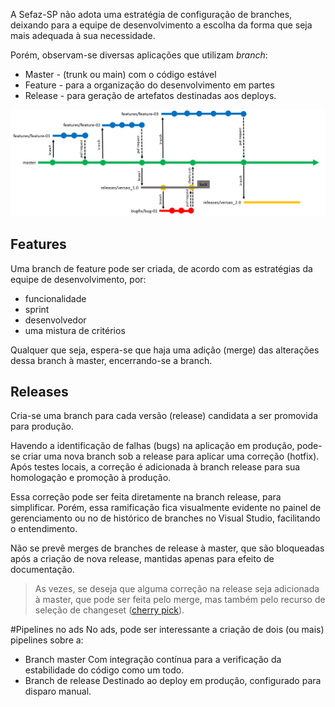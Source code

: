 A Sefaz-SP não adota uma estratégia de configuração de branches, deixando para a equipe de desenvolvimento a escolha da forma que seja mais adequada à sua necessidade.

Porém, observam-se diversas aplicações que utilizam _branch_:
- Master - (trunk ou main) com o código estável
- Feature - para a organização do desenvolvimento em partes 
- Release - para geração de artefatos destinadas aos deploys.

![estrategia_branch.png](/.attachments/estrategia_branch-44f88e8c-3451-4cf9-8da2-bdd74462a13b.png)

## Features
Uma branch de feature pode ser criada, de acordo com as estratégias da equipe de desenvolvimento, por:
- funcionalidade
- sprint
- desenvolvedor
- uma mistura de critérios

Qualquer que seja, espera-se que haja uma adição (merge) das alterações dessa branch à master, encerrando-se a branch.

## Releases
Cria-se uma branch para cada versão (release) candidata a ser promovida para produção.

Havendo a identificação de falhas (bugs) na aplicação em produção, pode-se criar uma nova branch sob a release para aplicar uma correção (hotfix). Após testes locais, a correção é adicionada à branch release para sua homologação e promoção à produção.

Essa correção pode ser feita diretamente na branch release, para simplificar. Porém, essa ramificação fica visualmente evidente no painel de gerenciamento ou no de histórico de branches no Visual Studio, facilitando o entendimento.

Não se prevê merges de branches de release à master, que são bloqueadas após a criação de nova release, mantidas apenas para efeito de documentação.

> As vezes, se deseja que alguma correção na release seja adicionada à master, que pode ser feita pelo merge, mas também pelo recurso de seleção de changeset ([cherry pick](/Wiki-de-Arquitetura-e-Padrões-do-DTI/Biblioteca/Desenvolvimento/Git/Git-no-Visual-Studio)).

#Pipelines no ads
No ads, pode ser interessante a criação de dois (ou mais) pipelines sobre a:
- Branch master
Com integração contínua para a verificação da estabilidade do código como um todo.
- Branch de release 
 Destinado ao deploy em produção, configurado para disparo manual.


